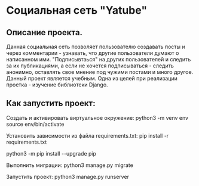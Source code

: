 # Социальная сеть "Yatube"

## Описание проекта.
Данная социальная сеть позволяет пользователю создавать посты и через комментарии - узнавать, что другие пользователи думают о написанном ими. "Подписывтаься" на других пользователей и следить за их публикациями, а если не хочется подписываться - следить анонимно, оставлять свое мнение под чужими постами и много другое.
Данный проект является учебным. Одна из целей при реализации проетка - изучение библиотеки Django.

## Как запустить проект: 

Cоздать и активировать виртуальное окружение:
python3 -m venv env
source env/bin/activate

Установить зависимости из файла requirements.txt:
pip install -r requirements.txt

python3 -m pip install --upgrade pip

Выполнить миграции: 
python3 manage.py migrate

Запустить проект: 
python3 manage.py runserver
